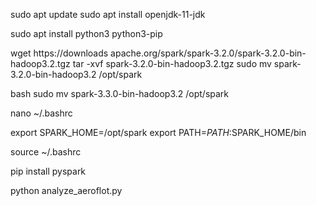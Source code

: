 sudo apt update
sudo apt install openjdk-11-jdk

sudo apt install python3 python3-pip


wget https://downloads apache.org/spark/spark-3.2.0/spark-3.2.0-bin-hadoop3.2.tgz
   tar -xvf spark-3.2.0-bin-hadoop3.2.tgz
   sudo mv spark-3.2.0-bin-hadoop3.2 /opt/spark


bash   sudo mv spark-3.3.0-bin-hadoop3.2 /opt/spark   


nano ~/.bashrc

   
export SPARK_HOME=/opt/spark
export PATH=$PATH:$SPARK_HOME/bin


source ~/.bashrc
   

pip install pyspark


python analyze_aeroflot.py
   
